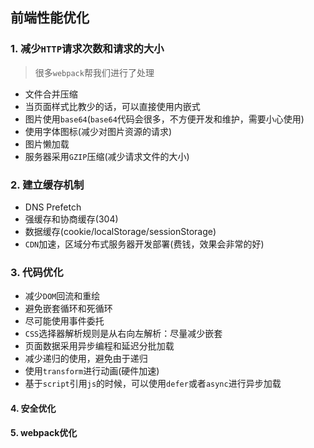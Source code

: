 ## 前端性能优化

### 1. 减少`HTTP`请求次数和请求的大小
> 很多`webpack`帮我们进行了处理

* 文件合并压缩
* 当页面样式比教少的话，可以直接使用内嵌式
* 图片使用`base64`(`base64`代码会很多，不方便开发和维护，需要小心使用)
* 使用字体图标(减少对图片资源的请求)
* 图片懒加载
* 服务器采用`GZIP`压缩(减少请求文件的大小)

### 2. 建立缓存机制
* DNS Prefetch
* 强缓存和协商缓存(304)
* 数据缓存(cookie/localStorage/sessionStorage)
* `CDN`加速，区域分布式服务器开发部署(费钱，效果会非常的好)

### 3. 代码优化
* 减少`DOM`回流和重绘
* 避免嵌套循环和死循环
* 尽可能使用事件委托
* `CSS`选择器解析规则是从右向左解析：尽量减少嵌套
* 页面数据采用异步编程和延迟分批加载
* 减少递归的使用，避免由于递归
* 使用`transform`进行动画(硬件加速)
* 基于`script`引用`js`的时候，可以使用`defer`或者`async`进行异步加载

#### 4. 安全优化

#### 5. webpack优化
